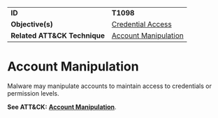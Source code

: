 |||
|---------|------------------------|
|**ID**|**T1098**|
|**Objective(s)**|[Credential Access](../credential-access)|
|**Related ATT&CK Technique**|[Account Manipulation](https://attack.mitre.org/techniques/T1098/)|

Account Manipulation
====================
Malware may manipulate accounts to maintain access to credentials or permission levels.

**See ATT&CK:** [**Account Manipulation**](https://attack.mitre.org/techniques/T1098/).
